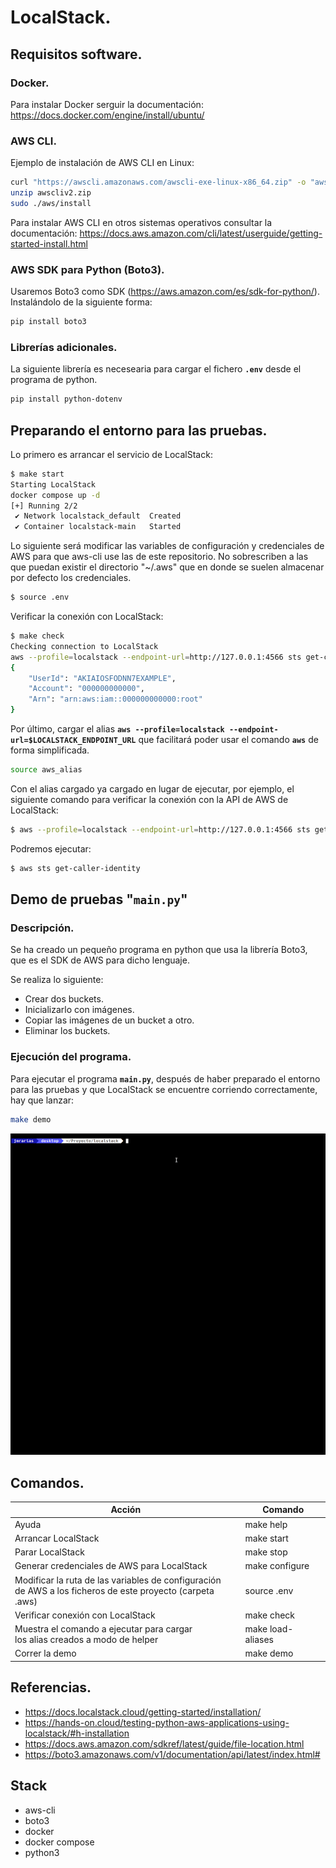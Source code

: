 # LocalStack.

## Requisitos software.
### Docker.
Para instalar Docker serguir la documentación: https://docs.docker.com/engine/install/ubuntu/

### AWS CLI.
Ejemplo de instalación de AWS CLI en Linux:

```bash
curl "https://awscli.amazonaws.com/awscli-exe-linux-x86_64.zip" -o "awscliv2.zip"
unzip awscliv2.zip
sudo ./aws/install
```
Para instalar AWS CLI en otros sistemas operativos consultar la documentación: https://docs.aws.amazon.com/cli/latest/userguide/getting-started-install.html

### AWS SDK para Python (Boto3).
Usaremos Boto3 como SDK (https://aws.amazon.com/es/sdk-for-python/). Instalándolo de la siguiente forma:

```bash
pip install boto3
```

### Librerías adicionales.
La siguiente librería es necesearia para cargar el fichero **```.env```** desde el programa de python.
```bash
pip install python-dotenv
```

## Preparando el entorno para las pruebas.
Lo primero es arrancar el servicio de LocalStack:

```bash
$ make start
Starting LocalStack
docker compose up -d
[+] Running 2/2
 ✔ Network localstack_default  Created                                                                                                                                                                                                                                   0.1s 
 ✔ Container localstack-main   Started       
```
Lo siguiente será modificar las variables de configuración y credenciales de AWS para que aws-cli use las de este repositorio. No sobrescriben a las que puedan existir el directorio "~/.aws" que en donde se suelen almacenar por defecto los credenciales.

```bash
$ source .env
```

Verificar la conexión con LocalStack:

```bash
$ make check
Checking connection to LocalStack
aws --profile=localstack --endpoint-url=http://127.0.0.1:4566 sts get-caller-identity
{
    "UserId": "AKIAIOSFODNN7EXAMPLE",
    "Account": "000000000000",
    "Arn": "arn:aws:iam::000000000000:root"
}
```
Por último, cargar el alias **```aws --profile=localstack --endpoint-url=$LOCALSTACK_ENDPOINT_URL```** que facilitará poder usar el comando **```aws```** de forma simplificada.

```bash
source aws_alias
```
Con el alias cargado ya cargado en lugar de ejecutar, por ejemplo, el siguiente comando para verificar la conexión con la API de AWS de LocalStack:

```bash
$ aws --profile=localstack --endpoint-url=http://127.0.0.1:4566 sts get-caller-identity
```

Podremos ejecutar:

```bash
$ aws sts get-caller-identity
```

## Demo de pruebas "```main.py```"
### Descripción.
Se ha creado un pequeño programa en python que usa la librería Boto3, que es el SDK de AWS para dicho lenguaje.

Se realiza lo siguiente:
- Crear dos buckets.
- Inicializarlo con imágenes.
- Copiar las imágenes de un bucket a otro.
- Eliminar los buckets.

### Ejecución del programa.
Para ejecutar el programa **```main.py```**, después de haber preparado el entorno para las pruebas y que LocalStack se encuentre corriendo correctamente, hay que lanzar:

```bash
make demo
```
![Demo](./assets/demo.gif)

## Comandos.
| **Acción** | **Comando** |
|--------|---------|
| Ayuda | make help |
| Arrancar LocalStack | make start |
| Parar LocalStack | make stop |
| Generar credenciales de AWS para LocalStack | make configure <br> |
| Modificar la ruta de las variables de configuración <br>de AWS a los ficheros de este proyecto (carpeta .aws) | source .env |
| Verificar conexión con LocalStack | make check |
| Muestra el comando a ejecutar para cargar <br>los alias creados a modo de helper | make load-aliases |
| Correr la demo | make demo |


## Referencias.
- https://docs.localstack.cloud/getting-started/installation/
- https://hands-on.cloud/testing-python-aws-applications-using-localstack/#h-installation
- https://docs.aws.amazon.com/sdkref/latest/guide/file-location.html
- https://boto3.amazonaws.com/v1/documentation/api/latest/index.html#

## Stack
- aws-cli
- boto3
- docker
- docker compose
- python3
